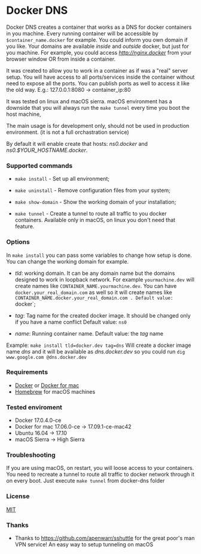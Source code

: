 # Docker DNS

Docker DNS creates a container that works as a DNS for docker containers in you machine. Every running container will be accessible by `$container_name.docker` for example. You could inform you own domain if you like. Your domains are available *inside* and *outside* docker, but just for you machine. For example, you could access *http://nginx.docker* from your browser window OR from inside a container.

It was created to allow you to work in a container as if was a "real" server setup. You will have access to all ports/services inside the container without need to expose all the ports. You can publish ports as well to access it like the old way. E.g.: 127.0.0.1:8080 -> container_ip:80

It was tested on linux and macOS sierra. macOS environment has a downside that you will always run the `make tunnel` every time you boot the host machine,

The main usage is for development only, should not be used in production environment. (it is not a full orchastration service)

By default it will enable create that hosts: *ns0.docker* and *ns0.$YOUR_HOSTNAME.docker*.



### Supported commands
 - `make install` - Set up all environment;

 - `make uninstall` - Remove configuration files from your system;

 - `make show-domain` - Show the working domain of your installation;

 - `make tunnel` - Create a tunnel to route all traffic to you docker containers. Available only in macOS, on linux you don't need that feature.



### Options
In `make install` you can pass some variables to change how setup is done. You can change the working domain for example.
 - *tld*: working domain. It can be any domain name but the domains designed to work in loopback network. For example `yourmachine.dev` will create names like `CONTAINER_NAME.yourmachine.dev`. You can have `docker.your_real_domain.com` as well so it will create names like `CONTAINER_NAME.docker.your_real_domain.com . Default value: `docker`;

 - *tag*: Tag name for the created docker image. It should be changed only if you have a name conflict  Default value: `ns0`

 - *name*: Running container name. Default value: the *tag* name

Example:
     `make install tld=docker.dev tag=dns`
Will create a docker image name *dns* and it will be available as *dns.docker.dev* so you could run `dig www.google.com @dns.docker.dev`

### Requirements
 - [Docker](https://www.docker.com/docker-ubuntu) or [Docker for mac](https://www.docker.com/docker-mac)
 - [Homebrew](https://brew.sh/) for macOS machines


### Tested enviroment
 - Docker 17.0.4.0-ce
 - Docker for mac 17.06.0-ce -> 17.09.1-ce-mac42
 - Ubuntu 16.04 -> 17.10
 - macOS Sierra -> High Sierra



### Troubleshooting

If you are using macOS, on restart, you will loose access to your containers. You need to recreate a tunnel to route all traffic to docker network through it on every boot. Just execute `make tunnel` from docker-dns folder


### License

[MIT](LICENSE.md)


### Thanks

- Thanks to https://github.com/apenwarr/sshuttle for the great poor's man VPN service! An easy way to setup tunneling on macOS
